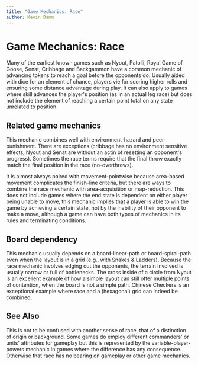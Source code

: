 ```yaml
---
title: "Game Mechanics: Race"
author: Kevin Damm
---
```


# Game Mechanics: Race

Many of the earliest known games such as Nyout, Patolli, Royal Game of Goose,
Senat, Cribbage and Backgammon have a common mechanic of advancing tokens to
reach a goal before the opponents do.  Usually aided with dice for an element
of chance, players vie for scoring higher rolls and ensuring some distance
advantage during play.  It can also apply to games where skill advances the
player's position (as in an actual leg race) but does not include the element
of reaching a certain point total on any state unrelated to position.

## Related game mechanics

This mechanic combines well with environment-hazard and peer-punishment.  There
are exceptions (cribbage has no environment sensitive effects, Nyout and Senat
are without an actin of resetting an opponent's progress).  Sometimes the race
terms require that the final throw exactly match the final position in the race
(no-overthrows).

It is almost always paired with movement-pointwise because area-based movement
complicates the finish-line criteria, but there are ways to combine the race
mechanic with area-acquisition or map-reduction.  This does not include games
where the end state is dependent on either player being unable to move, this
mechanic implies that a player is able to win the game by achieving a certain
state, not by the inability of their opponent to make a move, although a game
can have both types of mechanics in its rules and terminating conditions.

## Board dependency

This mechanic usually depends on a board-linear-path or board-spiral-path even
when the layout is in a grid (e.g., with Snakes & Ladders).  Because the race
mechanic involves edging out the opponents, the terrain involved is usually
narrow or full of bottlenecks.  The cross inside of a circle from Nyout is an
excellent example of how a simple layout can still offer multiple points of
contention, when the board is not a simple path.  Chinese Checkers is an
exceptional example where race and a (hexagonal) grid can indeed be combined.

## See Also

This is not to be confused with another sense of race, that of a distinction
of origin or background.  Some games do employ different commanders' or units'
attributes for gameplay but this is represented by the variable-player-powers
mechanic in games where the difference has any consequence.  Otherwise that race
has no bearing on gameplay or other game mechanics.

